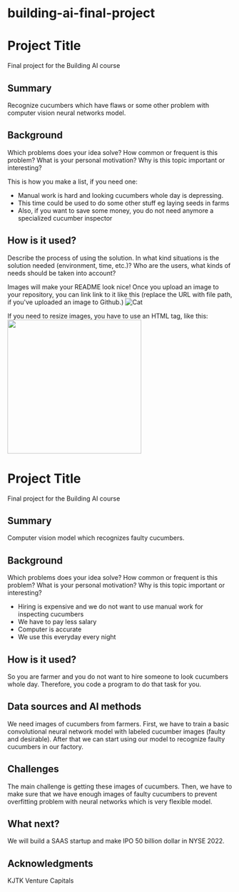 # building-ai-final-project

# Project Title

Final project for the Building AI course

## Summary

Recognize cucumbers which have flaws or some other problem with computer vision neural networks model.


## Background

Which problems does your idea solve? How common or frequent is this problem? What is your personal motivation? Why is this topic important or interesting?

This is how you make a list, if you need one:
* Manual work is hard and looking cucumbers whole day is depressing.
* This time could be used to do some other stuff eg laying seeds in farms
* Also, if you want to save some money, you do not need anymore a specialized cucumber inspector


## How is it used?

Describe the process of using the solution. In what kind situations is the solution needed (environment, time, etc.)? Who are the users, what kinds of needs should be taken into account?

Images will make your README look nice!
Once you upload an image to your repository, you can link link to it like this (replace the URL with file path, if you've uploaded an image to Github.)
![Cat](https://upload.wikimedia.org/wikipedia/commons/5/5e/Sleeping_cat_on_her_back.jpg)

If you need to resize images, you have to use an HTML tag, like this:
<img src="https://upload.wikimedia.org/wikipedia/commons/5/5e/Sleeping_cat_on_her_back.jpg" width="300">
# Project Title

Final project for the Building AI course

## Summary
Computer vision model which recognizes faulty cucumbers.

## Background

Which problems does your idea solve? How common or frequent is this problem? What is your personal motivation? Why is this topic important or interesting?
- Hiring is expensive and we do not want to use manual work for inspecting cucumbers
- We have to pay less salary
- Computer is accurate
- We use this everyday every night


## How is it used?
So you are farmer and you do not want to hire someone to look cucumbers whole day. Therefore, you code a program to do that task for you.



## Data sources and AI methods
We need images of cucumbers from farmers. First, we have to train a basic convolutional neural network model with labeled cucumber images (faulty and desirable). After that we can start using our model to recognize faulty cucumbers in our factory.

## Challenges
The main challenge is getting these images of cucumbers. Then, we have to make sure that we have enough images of faulty cucumbers to prevent overfitting problem with neural networks which is very flexible model.

## What next?
We will build a SAAS startup and make IPO 50 billion dollar in NYSE 2022. 

## Acknowledgments
KJTK Venture Capitals

